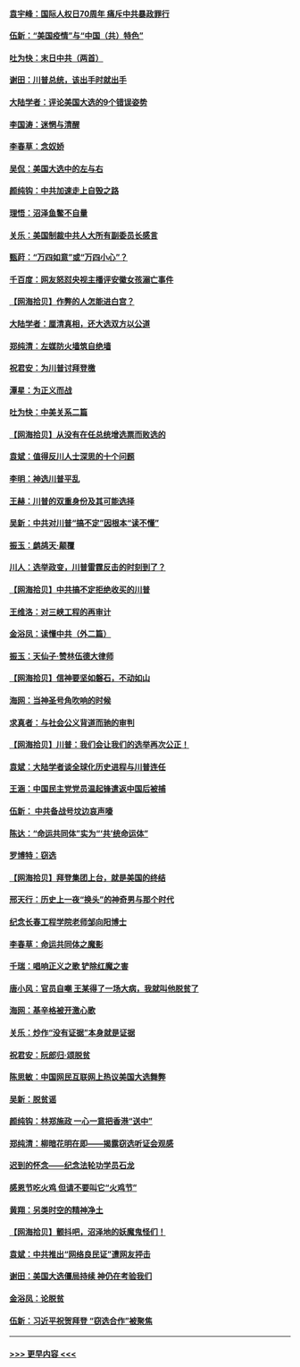 #### [袁宇峰：国际人权日70周年 痛斥中共暴政罪行](../pages/nsc993/n12611965.md?t=12120802) 
#### [伍新：“美国疫情”与“中国（共）特色”](../pages/nsc993/n12611463.md?t=12120802) 
#### [吐为快：末日中共（两首）](../pages/nsc993/n12611461.md?t=12120802) 
#### [谢田：川普总统，该出手时就出手](../pages/nsc993/n12610905.md?t=12120802) 
#### [大陆学者：评论美国大选的9个错误姿势](../pages/nsc993/n12609586.md?t=12120802) 
#### [李国涛：迷惘与清醒](../pages/nsc993/n12607532.md?t=12120802) 
#### [李春草：念奴娇](../pages/nsc993/n12607083.md?t=12120802) 
#### [吴侃：美国大选中的左与右](../pages/nsc993/n12607054.md?t=12120802) 
#### [颜纯钩：中共加速走上自毁之路](../pages/nsc993/n12606473.md?t=12120802) 
#### [理悟：沼泽鱼鳖不自量](../pages/nsc993/n12606454.md?t=12120802) 
#### [关乐：美国制裁中共人大所有副委员长感言](../pages/nsc993/n12606442.md?t=12120802) 
#### [甄莳：“万四如意”或“万四小心”？](../pages/nsc993/n12606091.md?t=12120802) 
#### [千百度：网友怒怼央视主播评安徽女孩溺亡事件](../pages/nsc993/n12605370.md?t=12120802) 
#### [【网海拾贝】作弊的人怎能进白宫？](../pages/nsc993/n12603546.md?t=12120802) 
#### [大陆学者：厘清真相，还大选双方以公道](../pages/nsc993/n12603475.md?t=12120802) 
#### [郑纯清：左媒防火墙筑自绝墙](../pages/nsc993/n12602226.md?t=12120802) 
#### [祝君安：为川普讨拜登檄](../pages/nsc993/n12602199.md?t=12120802) 
#### [潭星：为正义而战](../pages/nsc993/n12600926.md?t=12120802) 
#### [吐为快：中美关系二篇](../pages/nsc993/n12600908.md?t=12120802) 
#### [【网海拾贝】从没有在任总统增选票而败选的](../pages/nsc993/n12600435.md?t=12120802) 
#### [袁斌：值得反川人士深思的十个问题](../pages/nsc993/n12600332.md?t=12120802) 
#### [李明：神选川普平乱](../pages/nsc993/n12599751.md?t=12120802) 
#### [王赫：川普的双重身份及其可能选择](../pages/nsc993/n12599723.md?t=12120802) 
#### [吴新：中共对川普“搞不定”因根本“读不懂”](../pages/nsc993/n12599502.md?t=12120802) 
#### [振玉：鹧鸪天‧颠覆](../pages/nsc993/n12599494.md?t=12120802) 
#### [川人：选举政变，川普雷霆反击的时刻到了？](../pages/nsc993/n12599291.md?t=12120802) 
#### [【网海拾贝】中共搞不定拒绝收买的川普](../pages/nsc993/n12598955.md?t=12120802) 
#### [王维洛：对三峡工程的再审计](../pages/nsc993/n12598436.md?t=12120802) 
#### [金浴凤：读懂中共（外二篇）](../pages/nsc993/n12597943.md?t=12120802) 
#### [振玉：天仙子‧赞林伍德大律师](../pages/nsc993/n12597929.md?t=12120802) 
#### [【网海拾贝】信神要坚如磐石，不动如山](../pages/nsc993/n12597901.md?t=12120802) 
#### [海网：当神圣号角吹响的时候](../pages/nsc993/n12595891.md?t=12120802) 
#### [求真者：与社会公义背道而驰的审判](../pages/nsc993/n12595868.md?t=12120802) 
#### [【网海拾贝】川普：我们会让我们的选举再次公正！](../pages/nsc993/n12594930.md?t=12120802) 
#### [袁斌：大陆学者谈全球化历史进程与川普连任](../pages/nsc993/n12594690.md?t=12120802) 
#### [王涵：中国民主党党员温起锋遣返中国后被捕](../pages/nsc993/n12594540.md?t=12120802) 
#### [伍新： 中共备战号坟边哀声嚎](../pages/nsc993/n12593086.md?t=12120802) 
#### [陈达：“命运共同体”实为“‘共’统命运体”](../pages/nsc993/n12590865.md?t=12120802) 
#### [罗博特：窃选](../pages/nsc993/n12590619.md?t=12120802) 
#### [【网海拾贝】拜登集团上台，就是美国的终结](../pages/nsc993/n12589725.md?t=12120802) 
#### [邢天行：历史上一夜“换头”的神奇男与那个时代](../pages/nsc993/n12589424.md?t=12120802) 
#### [纪念长春工程学院老师邹向阳博士](../pages/nsc993/n12585390.md?t=12120802) 
#### [李春草：命运共同体之魔影](../pages/nsc993/n12585026.md?t=12120802) 
#### [千瑞：唱响正义之歌 铲除红魔之害](../pages/nsc993/n12585002.md?t=12120802) 
#### [唐小风：官员自嘲 王某得了一场大病，我就叫他脱贫了](../pages/nsc993/n12584981.md?t=12120802) 
#### [海网：基辛格被开激心歌](../pages/nsc993/n12584946.md?t=12120802) 
#### [关乐：炒作“没有证据”本身就是证据](../pages/nsc993/n12583146.md?t=12120802) 
#### [祝君安：阮郎归‧颂脱贫](../pages/nsc993/n12583119.md?t=12120802) 
#### [陈思敏：中国网民互联网上热议美国大选舞弊](../pages/nsc993/n12582845.md?t=12120802) 
#### [吴新：脱贫谣](../pages/nsc993/n12580839.md?t=12120802) 
#### [颜纯钩：林郑施政 一心一意把香港“送中”](../pages/nsc993/n12580805.md?t=12120802) 
#### [郑纯清：柳暗花明在即——揭露窃选听证会观感](../pages/nsc993/n12580795.md?t=12120802) 
#### [迟到的怀念——纪念法轮功学员石龙](../pages/nsc993/n12580245.md?t=12120802) 
#### [感恩节吃火鸡  但请不要叫它“火鸡节”](../pages/nsc993/n12580252.md?t=12120802) 
#### [黄翔：另类时空的精神净土](../pages/nsc993/n12578638.md?t=12120802) 
#### [【网海拾贝】颤抖吧，沼泽地的妖魔鬼怪们！](../pages/nsc993/n12578552.md?t=12120802) 
#### [袁斌：中共推出“网络良民证”遭网友抨击](../pages/nsc993/n12578511.md?t=12120802) 
#### [谢田：美国大选僵局持续 神仍在考验我们](../pages/nsc993/n12577432.md?t=12120802) 
#### [金浴凤：论脱贫](../pages/nsc993/n12576386.md?t=12120802) 
#### [伍新：习近平祝贺拜登 “窃选合作”被聚焦](../pages/nsc993/n12576358.md?t=12120802) 

----
#### [ >>> 更早内容 <<< ](../indexes/nsc993-earlier.md)
